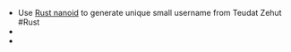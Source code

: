 - Use [Rust nanoid](https://docs.rs/nanoid/latest/nanoid/index.html) to generate unique small username from Teudat Zehut #Rust
-
-